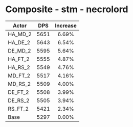 # Composite - stm - necrolord
| Actor | DPS | Increase |
|---|:---:|:---:|
|HA_MD_2|5651|6.69%|
|HA_DE_2|5643|6.54%|
|DE_MD_2|5595|5.64%|
|HA_FT_2|5555|4.87%|
|HA_RS_2|5549|4.76%|
|MD_FT_2|5517|4.16%|
|MD_RS_2|5509|4.00%|
|DE_FT_2|5508|3.99%|
|DE_RS_2|5505|3.94%|
|RS_FT_2|5421|2.34%|
|Base|5297|0.00%|
